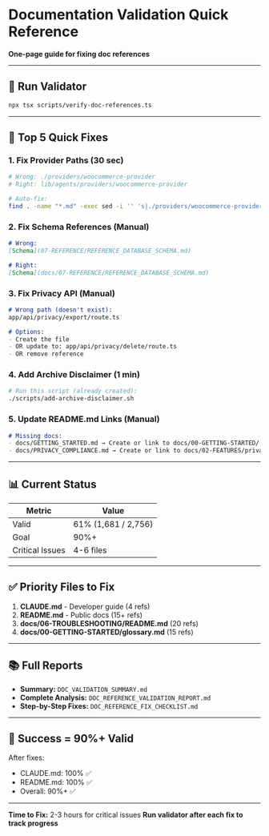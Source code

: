 # Documentation Validation Quick Reference

**One-page guide for fixing doc references**

---

## 🚨 Run Validator

```bash
npx tsx scripts/verify-doc-references.ts
```

---

## 🔧 Top 5 Quick Fixes

### 1. Fix Provider Paths (30 sec)
```bash
# Wrong: ./providers/woocommerce-provider
# Right: lib/agents/providers/woocommerce-provider

# Auto-fix:
find . -name "*.md" -exec sed -i '' 's|./providers/woocommerce-provider|lib/agents/providers/woocommerce-provider|g' {} +
```

### 2. Fix Schema References (Manual)
```markdown
# Wrong:
[Schema](07-REFERENCE/REFERENCE_DATABASE_SCHEMA.md)

# Right:
[Schema](docs/07-REFERENCE/REFERENCE_DATABASE_SCHEMA.md)
```

### 3. Fix Privacy API (Manual)
```markdown
# Wrong path (doesn't exist):
app/api/privacy/export/route.ts

# Options:
- Create the file
- OR update to: app/api/privacy/delete/route.ts
- OR remove reference
```

### 4. Add Archive Disclaimer (1 min)
```bash
# Run this script (already created):
./scripts/add-archive-disclaimer.sh
```

### 5. Update README.md Links (Manual)
```markdown
# Missing docs:
- docs/GETTING_STARTED.md → Create or link to docs/00-GETTING-STARTED/
- docs/PRIVACY_COMPLIANCE.md → Create or link to docs/02-FEATURES/privacy-compliance/
```

---

## 📊 Current Status

| Metric | Value |
|--------|-------|
| Valid | 61% (1,681 / 2,756) |
| Goal | 90%+ |
| Critical Issues | 4-6 files |

---

## ✅ Priority Files to Fix

1. **CLAUDE.md** - Developer guide (4 refs)
2. **README.md** - Public docs (15+ refs)
3. **docs/06-TROUBLESHOOTING/README.md** (20 refs)
4. **docs/00-GETTING-STARTED/glossary.md** (15 refs)

---

## 📚 Full Reports

- **Summary:** `DOC_VALIDATION_SUMMARY.md`
- **Complete Analysis:** `DOC_REFERENCE_VALIDATION_REPORT.md`
- **Step-by-Step Fixes:** `DOC_REFERENCE_FIX_CHECKLIST.md`

---

## 🎯 Success = 90%+ Valid

After fixes:
- CLAUDE.md: 100% ✅
- README.md: 100% ✅
- Overall: 90%+ ✅

---

**Time to Fix:** 2-3 hours for critical issues
**Run validator after each fix to track progress**
